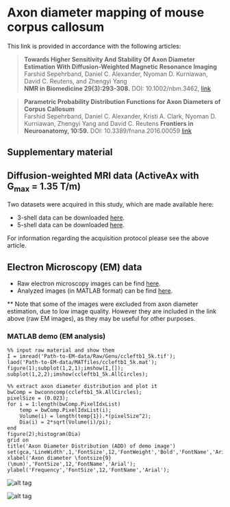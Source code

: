 # Axon diameter mapping of mouse corpus callosum
This link is provided in accordance with the following articles:
>**Towards Higher Sensitivity And Stability Of Axon Diameter Estimation With Diffusion-Weighted Magnetic Resonance Imaging**  
>Farshid Sepehrband, Daniel C. Alexander, Nyoman D. Kurniawan, David C. Reutens, and Zhengyi Yang  
>**NMR in Biomedicine 29(3):293-308.** DOI: 10.1002/nbm.3462, [link](http://onlinelibrary.wiley.com/doi/10.1002/nbm.3462/abstract)

>**Parametric Probability Distribution Functions for Axon Diameters of Corpus Callosum**  
>Farshid Sepehrband, Daniel C. Alexander, Kristi A. Clark, Nyoman D. Kurniawan, Zhengyi Yang and David C. Reutens
>**Frontiers in Neuroanatomy, 10:59.** DOI: 10.3389/fnana.2016.00059 [link](http://journal.frontiersin.org/article/10.3389/fnana.2016.00059/full)

## Supplementary material

## Diffusion-weighted MRI data (ActiveAx with G<sub>max</sub> = 1.35 T/m)
Two datasets were acquired in this study, which are made available here:
- 3-shell data can be downloaded [here](https://dl.dropboxusercontent.com/u/17531966/ActiveAxD/3-shell.zip).
- 5-shell data can be downloaded [here](https://dl.dropboxusercontent.com/u/17531966/ActiveAxD/5-shell.zip).

For information regarding the acquisition protocol please see the above article. 

## Electron Microscopy (EM) data
- Raw electron microscopy images can be find [here](https://dl.dropboxusercontent.com/u/17531966/ADD/EM/Raw.zip).
- Analyzed images (in MATLAB format) can be find [here](https://dl.dropboxusercontent.com/u/17531966/ADD/EM/MATfiles.zip).

** Note that some of the images were excluded from axon diameter estimation, due to low image quality. However they are included in the link above (raw EM images), as they may be useful for other purposes. 
 
### MATLAB demo (EM analysis)

```
%% input raw material and show them
I = imread('Path-to-EM-data/Raw/Genu/ccleftb1_5k.tif');
laod('Path-to-EM-data/MATfiles/ccleftb1_5k.mat');
figure(1);subplot(1,2,1);imshow(I,[]);
subplot(1,2,2);imshow(ccleftb1_5k.AllCircles);

%% extract axon diameter distribution and plot it
bwComp = bwconncomp(ccleftb1_5k.AllCircles);
pixelSize = (0.023);
for i = 1:length(bwComp.PixelIdxList)
    temp = bwComp.PixelIdxList(i);
    Volume(i) = length(temp{1}).*(pixelSize^2);
    Dia(i) = 2*sqrt(Volume(i)/pi);
end
figure(2);histogram(Dia)
grid on
title('Axon Diameter Distribution (ADD) of demo image')
set(gca,'LineWidth',1,'FontSize',12,'FontWeight','Bold','FontName','Arial'); 
xlabel('Axon diameter \fontsize{9}(\mum)','FontSize',12,'FontName','Arial'); 
ylabel('Frequency','FontSize',12,'FontName','Arial'); 
```

![alt tag](https://raw.github.com/sepehrband/AxonDiameter/master/EM.png)   

![alt tag](https://raw.github.com/sepehrband/AxonDiameter/master/ADD2.png)  
